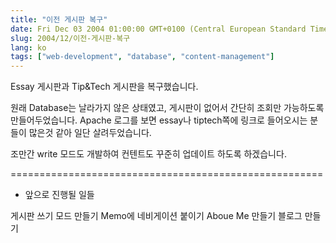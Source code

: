 ```yaml
---
title: "이전 게시판 복구"
date: Fri Dec 03 2004 01:00:00 GMT+0100 (Central European Standard Time)
slug: 2004/12/이전-게시판-복구
lang: ko
tags: ["web-development", "database", "content-management"]
---
```


Essay 게시판과 Tip&Tech 게시판을 복구했습니다.

원래 Database는 날라가지 않은 상태였고, 게시판이 없어서 간단히 조회만 가능하도록 만들어두었습니다.
Apache 로그를 보면 essay나 tiptech쪽에 링크로 들어오시는 분들이 많은것 같아 일단 살려두었습니다. 

조만간 write 모드도 개발하여 컨텐트도 꾸준히 업데이트 하도록 하겠습니다.

======================================================
* 앞으로 진행될 일들

게시판 쓰기 모드 만들기
Memo에 네비게이션 붙이기
Aboue Me 만들기
블로그 만들기
